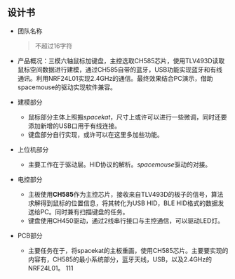 ## 设计书

* 团队名称

  > 不超过16字符

* 产品概况：三模六轴鼠标加键盘，主控选取CH585芯片，使用TLV493D读取鼠标空间数据进行建模，通过CH585自带的蓝牙，USB功能实现蓝牙和有线通讯。利用NRF24L01实现2.4GHz的通信。最终效果结合PC演示，借助spacemouse的驱动实现软件兼容。

* 建模部分

  * 鼠标部分主体上照搬*spacekat*，尺寸上或许可以进行一些微调，同时还要添加新增的USB口用于有线连接。
  * 键盘部分自行实现，或许可以在这里多加些功能。

* 上位机部分

  * 主要工作在于驱动层。HID协议的解析。*spacemouse*驱动的对接。

* 电控部分

  * 主板使用**CH585**作为主控芯片，接收来自TLV493D的板子的信号，算法求解得到鼠标的位置信息，将其转化为USB HID，BLE HID格式的数据发送给PC。同时兼有扫描键盘的任务。
  * 键盘使用CH450驱动，通过2线串行接口与主控通信，可以驱动LED灯。

* PCB部分

  * 主要任务在于，将spacekat的主板重画，使用CH585芯片。主要要实现的内容有，CH585的最小系统部分，蓝牙天线，USB，以及2.4GHz的NRF24L01。
111
